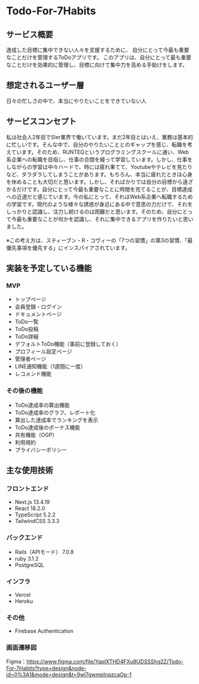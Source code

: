 # Todo-For-7Habits

## サービス概要
達成した目標に集中できない人々を支援するために、
自分にとって今最も重要なことだけを管理するToDoアプリです。
このアプリは、自分にとって最も重要なことだけを効果的に管理し、目標に向けて集中力を高める手助けをします。

## 想定されるユーザー層
日々の忙しさの中で、本当にやりたいことをできていない人

## サービスコンセプト
私は社会人2年目でSler業界で働いています。まだ2年目とはいえ、業務は基本的に忙しいです。そんな中で、自分のやりたいこととのギャップを感じ、転職を考えています。そのため、RUNTEQというプログラミングスクールに通い、Web系企業への転職を目指し、仕事の合間を縫って学習しています。しかし、仕事をしながらの学習は中々ハードで、時には疲れ果てて、Youtubeやテレビを見たりなど、ダラダラしてしまうことがあります。もちろん、本当に疲れたときは心身を休めることも大切だと思います。しかし、そればかりでは自分の目標から遠ざかるだけです。自分にとって今最も重要なことに時間を充てることが、目標達成への近道だと感じています。今の私にとって、それはWeb系企業へ転職するための学習です。現代のような様々な誘惑が身近にある中で意思の力だけで、それをしっかりと認識し、注力し続けるのは困難だと思います。そのため、自分にとって今最も重要なことが何かを認識し、それに集中できるアプリを作りたいと思いました。
<br>
<br>
※この考え方は、スティーブン・R・コヴィーの「7つの習慣」の第3の習慣、「最優先事項を優先する」にインスパイアされています。

## 実装を予定している機能
### MVP
* トップページ
* 会員登録・ログイン
* ドキュメントページ
* ToDo一覧
* ToDo投稿
* ToDo詳細
* デフォルトToDo機能（事前に登録しておく）
* プロフィール設定ページ
* 管理者ページ
* LINE通知機能（1週間に一度）
* レコメンド機能

### その後の機能
* ToDo達成率の算出機能
* ToDo達成率のグラフ、レポート化
* 算出した達成率でランキングを表示
* ToDo達成後のボーナス機能
* 共有機能（OGP）
* 利用規約
* プライバシーポリシー

## 主な使用技術
### フロントエンド
* Next.js 13.4.19
* React 18.2.0
* TypeScript 5.2.2
* TailwindCSS 3.3.3

### バックエンド
* Rails（APIモード） 7.0.8
* ruby 3.1.2
* PostgreSQL

### インフラ
* Vercel
* Heroku

### その他
* Firebase Authentication

### 画面遷移図
Figma：https://www.figma.com/file/YapIXTHD4FXu8UDSSShg2Z/Todo-For-7Habits?type=design&node-id=0%3A1&mode=design&t=9wl7gwmpInpzcaOp-1
